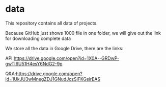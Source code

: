 # data
This repository contains all data of projects.

Because GitHub just shows 1000 file in one folder, we will give out the link for downloading complete data

We store all the data in Google Drive, there are the links:

  API:https://drive.google.com/open?id=1X0A--GRDwP-gwTI6U51H4esY6NdG2-9p
  
  Q&A:https://drive.google.com/open?id=1UkJU3wMnegZDJ1GNudJczSjFKGsirEAS

